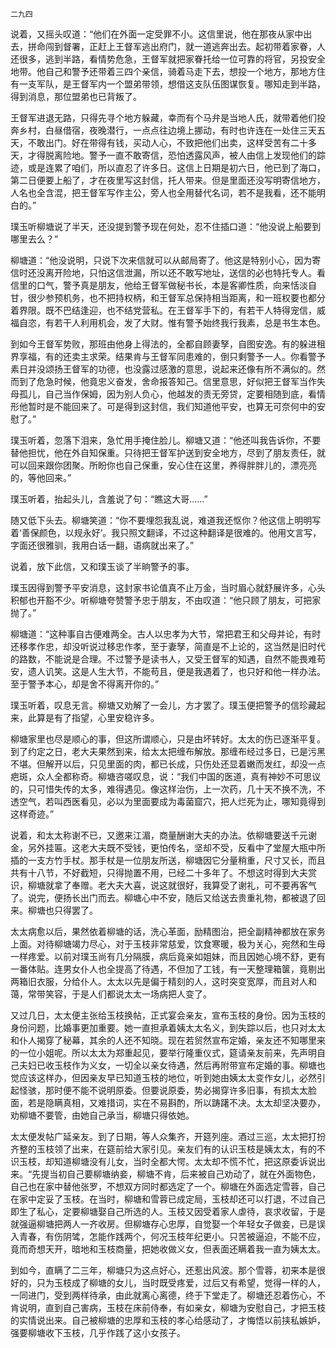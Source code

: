     二九四 

   说着，又摇头叹道：“他们在外面一定受罪不小。这信里说，他在那夜从家中出去，拼命闯到督署，正赶上王督军逃出府门，就一道逃奔出去。起初带着家眷，人还很多，逃到半路，看情势危急，王督军就把家眷托给一位可靠的将官，另投安全地带。他自己和警予还带着三四个亲信，骑着马走下去，想投一个地方，那地方住有一支军队，是王督军内一个盟弟带领，想借这支队伍图谋恢复。哪知走到半路，得到消息，那位盟弟也已背叛了。

   王督军进退无路，只得先寻个地方躲藏，幸而有个马弁是当地人氏，就带着他们投奔乡村，白昼借宿，夜晚潜行，一点点往边境上挪动，有时也许连在一处住三天五天，不敢出门。好在带得有钱，买动人心，不致把他们出卖，这样受苦有二十多天，才得脱离险地。警予一直不敢寄信，恐怕透露风声，被人由信上发现他们的踪迹，或是连累了咱们，所以直忍了许多日。这信上日期是初六日，他已到了海口，第二日便要上船了，才在夜里写这封信，托人带来。但是里面还没写明寄信地方，人名也全含混，把王督军写作主公，旁人也全用替代名词，若不是我看，还不能明白的。”

   璞玉听柳塘说了半天，还没提到警予现在何处，忍不住插口道：“他没说上船要到哪里去么？”

   柳塘道：“他没说明，只说下次来信就可以从邮局寄了。他这是特别小心，因为寄信时还没离开险地，只怕这信泄漏，所以还不敢写地址，送信的必也特托专人。看信里的口气，警予真是朋友，他给王督军做秘书长，本是客卿性质，向来恬淡自甘，很少参预机务，也不把持权柄，和王督军总保持相当距离，和一班权要也都分着界限。既不巴结逢迎，也不结党营私。在王督军手下的，有若干人特得宠信，威福自恣，有若干人利用机会，发了大财。惟有警予始终我行我素，总是书生本色。

   到如今王督军势败，那班由他身上得法的，全都自顾妻孥，自图安逸。有的躲进租界享福，有的还卖主求荣。结果肯与王督军同患难的，倒只剩警予一人。你看警予素日并没颂扬王督军的功德，也没露过感激的意思，说起来还像有所不满似的。然而到了危急时候，他竟忠义奋发，舍命报答知己。信里意思，好似把王督军当作失母孤儿，自己当作保姆，因为别人负心，他越发的责无旁贷，定要相随到底，看情形他暂时是不能回来了。可是得到这封信，我们知道他平安，也算无可奈何中的安慰了。”

   璞玉听着，忽落下泪来，急忙用手掩住脸儿。柳塘又道：“他还叫我告诉你，不要替他担忧，他在外自知保重。只待把王督军护送到安全地方，尽到了朋友责任，就可以回来跟你团聚。所盼你也自己保重，安心住在这里，养得胖胖儿的，漂亮亮的，等他回来。”

   璞玉听着，抬起头儿，含羞说了句：“瞧这大哥……”

   随又低下头去。柳塘笑道：“你不要埋怨我乱说，难道我还怄你？他这信上明明写着‘善保颜色，以规永好’。我只照文翻译，不过这种翻译是很难的。他用文言写，字面还很雅驯，我用白话一翻，语病就出来了。”

   说着，放下此信，又和璞玉谈了半晌警予的事。

   璞玉因得到警予平安消息，这封家书论值真不止万金，当时眉心就舒展许多，心头积郁也开豁不少。听柳塘夸赞警予忠于朋友，不由叹道：“他只顾了朋友，可把家抛了。”

   柳塘道：“这种事自古便难两全。古人以忠孝为大节，常把君王和父母并论，有时还移孝作忠，却没听说过移忠作孝，至于妻孥，简直是不上论的，这当然是旧时代的路数，不能说是合理。不过警予是读书人，又受王督军的知遇，自然不能畏难苟安，遗人讥笑。这是人生大节，不能苟且，便是我遇着了，也只好和他一样办法。至于警予本心，却是舍不得离开你的。”

   璞玉听着，叹息无言。柳塘又劝解了一会儿，方才罢了。璞玉便把警予的信珍藏起来，此算是有了指望，心里安稳许多。

   柳塘家里也尽是顺心的事，但这所谓顺心，只是由坏转好。太太的伤已逐渐平复。到了约定之日，老大夫果然到来，给太太把缠布解放。那缠布经过多日，已是污黑不堪。但解开以后，只见里面的肉，都已长成，只伤处还显着嫩而发红，却没一点疤斑，众人全都称奇。柳塘咨嗟叹息，说：“我们中国的医道，真有神妙不可思议的，只可惜失传的太多，难得遇见。像这样治伤，上一次药，几十天不换不洗，不透空气，若叫西医看见，必以为里面要成为毒菌窟穴，把人烂死为止，哪知竟得到这样奇迹。”

   说着，和太太称谢不已，又邀来江湄，商量酬谢大夫的办法。依柳塘要送千元谢金，另外挂匾。这老大夫既不受钱，更怕传名，坚却不受，反看中了堂屋大瓶中所插的一支方竹手杖。那手杖是一位朋友所送，柳塘因它分量稍重，尺寸又长，而且共有十八节，不好截短，只得抛置不用，已经二十多年了。不想这时得到大夫赏识，柳塘就拿了奉赠。老大夫大喜，说这就很好，我算受了谢礼，可不要再客气了。说完，便扬长出门而去。柳塘心中不安，随后又给送去贵重礼物，都被退了回来。柳塘也只得罢了。

   太太病愈以后，果然依着柳塘的话，洗心革面，励精图治，把全副精神都放在家务上面。对待柳塘竭力尽心，对于玉枝非常慈爱，饮食寒暖，极为关心，宛然和生母一样疼爱。以前对璞玉尚有几分隔膜，病后竟亲如姐妹，而且因她心境不舒，更有一番体贴。连男女仆人也全提高了待遇，不但加了工钱，有一天整理箱箧，竟剔出两箱旧衣服，分给仆人。太太以先是偏于精刻的人，这时突变宽厚，而且对人和蔼，常带笑容，于是人们都说太太一场病把人变了。

   又过几日，太太便主张给玉枝换帖，正式宴会亲友，宣布玉枝的身份。因为玉枝的身份问题，比婚事更加重要。她一直担承着姨太太名义，到失踪以后，也只对太太和仆人揭穿了秘幕，其余的人还不知晓。现在若贸然宣布定婚，亲友还不知哪里来的一位小姐呢。所以太太为郑重起见，要举行隆重仪式，筵请亲友前来，先声明自己夫妇已收玉枝作为义女，一切全以亲女待遇，然后再附带宣布定婚的事。柳塘也觉应该这样办，但因亲友早已知道玉枝的地位，听到她由姨太太变作女儿，必然引起怪骇，那时便不能不说明原委。但要说原委，势必揭穿许多旧事，有损太太脸面，若是隐瞒真相，又难措词，实在不易斟酌，所以踌躇不决。太太却坚决要办，劝柳塘不要管，由她自己承当，柳塘只得依她。

   太太便发帖广延亲友。到了日期，等人众集齐，开筵列座。酒过三巡，太太把打扮齐整的玉枝领了出来，在筵前给大家引见。亲友们有的认识玉枝是姨太太，有的不识玉枝，却知道柳塘没有儿女，当时全都大愕。太太却不慌不忙，把这原委诉说出来。“先提当初自己要柳塘纳妾，柳塘不肯，后来被自己劝动了，就在外面物色，自己也在家中替他张罗，不想双方同时都选定了一个。柳塘在外面选定雪蓉，自己在家中定妥了玉枝。在当时，柳塘和雪蓉已成定局，玉枝却还可以打退，不过自己即生了私心，定要柳塘娶自己所选的人。玉枝又因受着家人虐待，哀求收留，于是就强逼柳塘把两人一齐收房。但柳塘存心忠厚，自觉娶一个年轻女子做妾，已是误入青春，有伤阴骘，怎能作践两个，何况玉枝年纪更小。只苦被逼迫，不能不应，竟而奇想天开，暗地和玉枝商量，把她收做义女，但表面还瞒着我一直为姨太太。

   到如今，直瞒了二三年，柳塘只为这点好心，还惹出风波。那个雪蓉，初来本是很好的，只为玉枝成了柳塘的女儿，当时既受疼爱，过后又有希望，觉得一样的人，一同进门，受到两样待承，由此就离心离德，终于下堂走了。柳塘还忍着伤心，不肯说明，直到自己害病，玉枝在床前侍奉，有如亲女，柳塘为安慰自己，才把玉枝的实情说出来。自己被柳塘的忠厚和玉枝的孝心给感动了，才悔悟以前挟私嫉妒，强要柳塘收下玉枝，几乎作践了这小女孩子。

